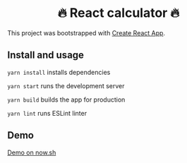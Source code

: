 <h1 align="center">🔥 React calculator 🔥</h1>

This project was bootstrapped with [Create React App](https://github.com/facebookincubator/create-react-app).

## Install and usage

`yarn install` installs dependencies

`yarn start` runs the development server

`yarn build` builds the app for production

`yarn lint` runs ESLint linter

## Demo

[Demo on now.sh](https://boldyrev-react-calculator.now.sh/)